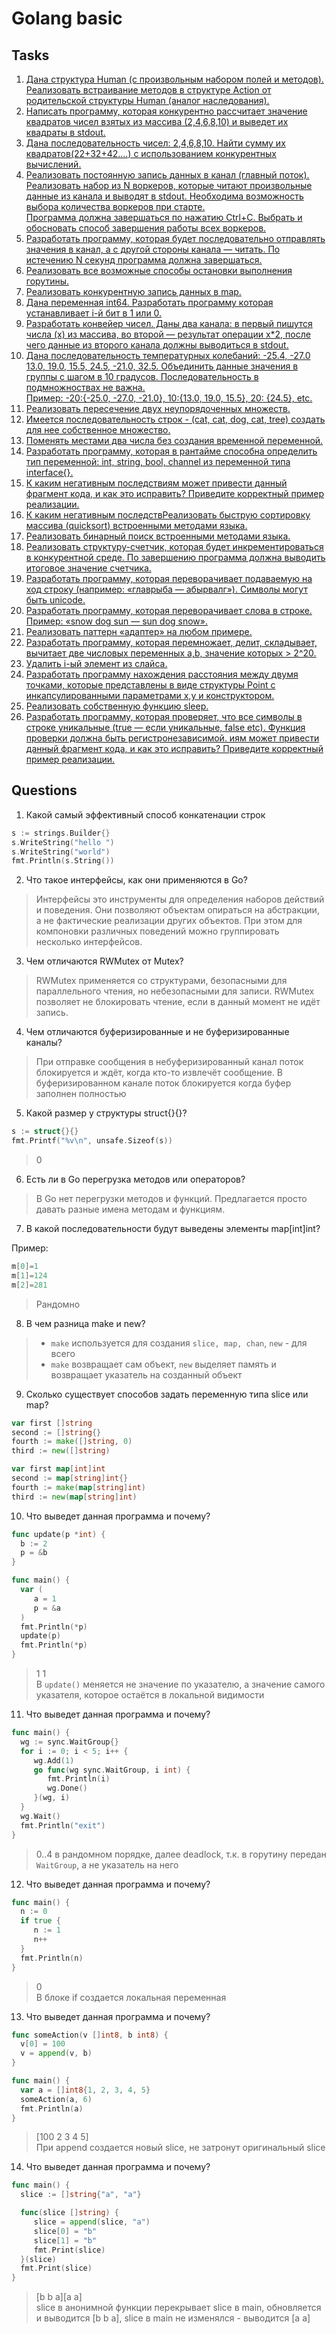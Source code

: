 # Golang basic

## Tasks

1. [Дана структура Human (с произвольным набором полей и методов). Реализовать встраивание методов в структуре Action от родительской структуры Human (аналог наследования).](task01/main.go)
2. [Написать программу, которая конкурентно рассчитает значение квадратов чисел взятых из массива (2,4,6,8,10) и выведет их квадраты в stdout.](task02/main.go)
3. [Дана последовательность чисел: 2,4,6,8,10. Найти сумму их квадратов(22+32+42….) с использованием конкурентных вычислений.](task03/main.go)
4. [Реализовать постоянную запись данных в канал (главный поток). Реализовать набор из N воркеров, которые читают произвольные данные из канала и выводят в stdout. Необходима возможность выбора количества воркеров при старте.\
Программа должна завершаться по нажатию Ctrl+C. Выбрать и обосновать способ завершения работы всех воркеров.](task04/main.go)
5. [Разработать программу, которая будет последовательно отправлять значения в канал, а с другой стороны канала — читать. По истечению N секунд программа должна завершаться.](task05/main.go)
6. [Реализовать все возможные способы остановки выполнения горутины.](task06)
7. [Реализовать конкурентную запись данных в map.](task07/main.go)
8. [Дана переменная int64. Разработать программу которая устанавливает i-й бит в 1 или 0.](task08/main.go)
9. [Разработать конвейер чисел. Даны два канала: в первый пишутся числа (x) из массива, во второй — результат операции x*2, после чего данные из второго канала должны выводиться в stdout.](task09/main.go)
10. [Дана последовательность температурных колебаний: -25.4, -27.0 13.0, 19.0, 15.5, 24.5, -21.0, 32.5. Объединить данные значения в группы с шагом в 10 градусов. Последовательность в подмножноствах не важна.\
Пример: -20:{-25.0, -27.0, -21.0}, 10:{13.0, 19.0, 15.5}, 20: {24.5}, etc.](task10/main.go)
11. [Реализовать пересечение двух неупорядоченных множеств.](task11/main.go)
12. [Имеется последовательность строк - (cat, cat, dog, cat, tree) создать для нее собственное множество.](task12/main.go)
13. [Поменять местами два числа без создания временной переменной.](task13/main.go)
14. [Разработать программу, которая в рантайме способна определить тип переменной: int, string, bool, channel из переменной типа interface{}.](task14/main.go)
15. [К каким негативным последствиям может привести данный фрагмент кода, и как это исправить? Приведите корректный пример реализации.](task15/main.go)
16. [К каким негативным последствРеализовать быструю сортировку массива (quicksort) встроенными методами языка.](task16/main.go)
17. [Реализовать бинарный поиск встроенными методами языка.](task17/main.go)
18. [Реализовать структуру-счетчик, которая будет инкрементироваться в конкурентной среде. По завершению программа должна выводить итоговое значение счетчика.](task18/main.go)
19. [Разработать программу, которая переворачивает подаваемую на ход строку (например: «главрыба — абырвалг»). Символы могут быть unicode.](task19/main.go)
20. [Разработать программу, которая переворачивает слова в строке.
    Пример: «snow dog sun — sun dog snow».](task20/main.go)
21. [Реализовать паттерн «адаптер» на любом примере.](task21/main.go)
22. [Разработать программу, которая перемножает, делит, складывает, вычитает две числовых переменных a,b, значение которых > 2^20.](task22/main.go)
23. [Удалить i-ый элемент из слайса.](task22/main.go)
24. [Разработать программу нахождения расстояния между двумя точками, которые представлены в виде структуры Point с инкапсулированными параметрами x,y и конструктором.](task23/main.go)
25. [Реализовать собственную функцию sleep.](task25/main.go) 
26. [Разработать программу, которая проверяет, что все символы в строке уникальные (true — если уникальные, false etc). Функция проверки должна быть регистронезависимой.
    иям может привести данный фрагмент кода, и как это исправить? Приведите корректный пример реализации.](task26/main.go)

## Questions

1. Какой самый эффективный способ конкатенации строк

```go
s := strings.Builder{}
s.WriteString("hello ")
s.WriteString("world")
fmt.Println(s.String())
```

2. Что такое интерфейсы, как они применяются в Go?

>Интерфейсы это инструменты для определения наборов действий и поведения. Они позволяют объектам опираться на абстракции, а не фактические реализации других объектов. При этом для компоновки различных поведений можно группировать несколько интерфейсов.

3. Чем отличаются RWMutex от Mutex?

>RWMutex применяется со структурами, безопасными для параллельного чтения, но небезопасными для записи. RWMutex позволяет не блокировать чтение, если в данный момент не идёт запись.

4. Чем отличаются буферизированные и не буферизированные каналы?

>При отправке сообщения в небуферизированный канал поток блокируется и ждёт, когда кто-то извлечёт сообщение. В буферизированном канале поток блокируется когда буфер заполнен полностью

5. Какой размер у структуры struct{}{}?

```go
s := struct{}{}
fmt.Printf("%v\n", unsafe.Sizeof(s))
```

>0

6. Есть ли в Go перегрузка методов или операторов?

>В Go нет перегрузки методов и функций. Предлагается просто давать разные имена методам и функциям.

7. В какой последовательности будут выведены элементы map[int]int?

Пример:

```go
m[0]=1
m[1]=124
m[2]=281
```

>Рандомно

8. В чем разница make и new?

> - `make` используется для создания `slice, map, chan`, `new` - для всего
> - `make` возвращает сам объект, `new` выделяет память и возвращает указатель на созданный объект

9. Сколько существует способов задать переменную типа slice или map?

```go
var first []string
second := []string{}
fourth := make([]string, 0)
third := new([]string)
```

```go
var first map[int]int
second := map[string]int{}
fourth := make(map[string]int)
third := new(map[string]int)
```

10. Что выведет данная программа и почему?

```go
func update(p *int) {
  b := 2
  p = &b
}

func main() {
  var (
     a = 1
     p = &a
  )
  fmt.Println(*p)
  update(p)
  fmt.Println(*p)
}
```

> 1 1\
> В `update()` меняется не значение по указателю, а значение самого указателя, которое остаётся в локальной видимости  

11. Что выведет данная программа и почему?

```go
func main() {
  wg := sync.WaitGroup{}
  for i := 0; i < 5; i++ {
     wg.Add(1)
     go func(wg sync.WaitGroup, i int) {
        fmt.Println(i)
        wg.Done()
     }(wg, i)
  }
  wg.Wait()
  fmt.Println("exit")
}
```

> 0..4 в рандомном порядке, далее deadlock, т.к. в горутину передан `WaitGroup`, а не указатель на него

12. Что выведет данная программа и почему?

```go
func main() {
  n := 0
  if true {
     n := 1
     n++
  }
  fmt.Println(n)
}
```

> 0\
> В блоке if создается локальная переменная 

13. Что выведет данная программа и почему?

```go
func someAction(v []int8, b int8) {
  v[0] = 100
  v = append(v, b)
}

func main() {
  var a = []int8{1, 2, 3, 4, 5}
  someAction(a, 6)
  fmt.Println(a)
}
```

> [100 2 3 4 5]\
> При append создается новый slice, не затронут оригинальный slice


14. Что выведет данная программа и почему?

```go
func main() {
  slice := []string{"a", "a"}

  func(slice []string) {
     slice = append(slice, "a")
     slice[0] = "b"
     slice[1] = "b"
     fmt.Print(slice)
  }(slice)
  fmt.Print(slice)
}
```

> [b b a][a a]\
> slice в анонимной функции перекрывает slice в main, обновляется и выводится [b b a], slice в main не изменялся - выводится [a a]

